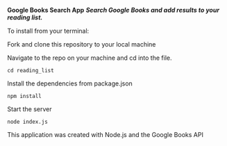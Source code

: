 **Google Books Search App**
***Search Google Books and add results to your reading list.***

To install from your terminal:

Fork and clone this repository to your local machine

Navigate to the repo on your machine and cd into the file.

``cd reading_list``

Install the dependencies from package.json

```npm install```

Start the server

```node index.js```

This application was created with Node.js and the Google Books API
